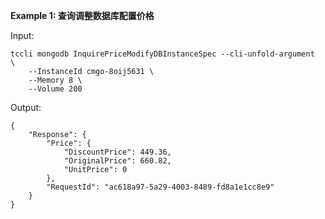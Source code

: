 **Example 1: 查询调整数据库配置价格**



Input: 

```
tccli mongodb InquirePriceModifyDBInstanceSpec --cli-unfold-argument  \
    --InstanceId cmgo-8oij5631 \
    --Memory 8 \
    --Volume 200
```

Output: 
```
{
    "Response": {
        "Price": {
            "DiscountPrice": 449.36,
            "OriginalPrice": 660.82,
            "UnitPrice": 0
        },
        "RequestId": "ac618a97-5a29-4003-8489-fd8a1e1cc8e9"
    }
}
```


